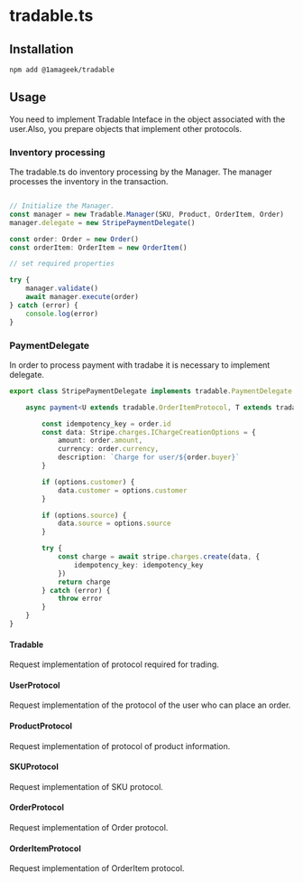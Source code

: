 # tradable.ts

## Installation

```
npm add @1amageek/tradable
```


## Usage

You need to implement Tradable Inteface in the object associated with the user.Also, you prepare objects that implement other protocols.

### Inventory processing
The tradable.ts do inventory processing by the Manager. The manager processes the inventory in the transaction.


```typescript

// Initialize the Manager.
const manager = new Tradable.Manager(SKU, Product, OrderItem, Order)
manager.delegate = new StripePaymentDelegate()

const order: Order = new Order()
const orderItem: OrderItem = new OrderItem()

// set required properties

try {
    manager.validate()
    await manager.execute(order)
} catch (error) {
    console.log(error)
}
```

### PaymentDelegate
In order to process payment with tradabe it is necessary to implement delegate.

```typescript
export class StripePaymentDelegate implements tradable.PaymentDelegate {

    async payment<U extends tradable.OrderItemProtocol, T extends tradable.OrderProtocol<U>>(order: T, options?: tradable.PaymentOptions): Promise<any> {

        const idempotency_key = order.id
        const data: Stripe.charges.IChargeCreationOptions = {
            amount: order.amount,
            currency: order.currency,
            description: `Charge for user/${order.buyer}`
        }

        if (options.customer) {
            data.customer = options.customer
        }

        if (options.source) {
            data.source = options.source
        }        

        try {
            const charge = await stripe.charges.create(data, {
                idempotency_key: idempotency_key
            })
            return charge
        } catch (error) {
            throw error
        }
    }
}
```

#### Tradable
Request implementation of protocol required for trading.

#### UserProtocol
Request implementation of the protocol of the user who can place an order.

#### ProductProtocol
Request implementation of protocol of product information.

#### SKUProtocol
Request implementation of SKU protocol.

#### OrderProtocol
Request implementation of Order protocol.

#### OrderItemProtocol
Request implementation of OrderItem protocol.

